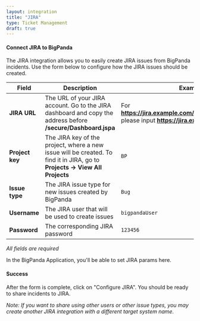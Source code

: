 ```yaml
---
layout: integration
title: "JIRA"
type: Ticket Management
draft: true
---
```


#### Connect JIRA to BigPanda

The JIRA integration allows you to easily create JIRA issues from BigPanda incidents.
Use the form below to configure how the JIRA issues should be created.


|Field|Description|Example|
|-----|-----------|-------|
|**JIRA URL**|The URL of your JIRA account. Go to the JIRA dashboard and copy the address before **/secure/Dashboard.jspa**|For **https://jira.example.com/secure/Dashboard.jspa**  please input **https://jira.example.com**|
|**Project key**|The JIRA key of the project, where a new issue will be created. To find it in JIRA, go to **Projects -> View All Projects**|`BP`|
|**Issue type**|The JIRA issue type for new issues created by BigPanda|`Bug`|
|**Username**|The JIRA user that will be used to create issues|`bigpandaUser`|
|**Password**|The corresponding JIRA password|`123456`|

<!-- app-only-start -->

<!-- include 'integrations/jira/jira' -->
*All fields are required*

<!-- app-only-end -->

<!-- docs-only-start -->

In the BigPanda Application, you'll be able to set JIRA params here.

<!-- docs-only-end -->

<!-- section-separator -->
#### Success
After the form is complete, click on "Configure JIRA".
You should be ready to share incidents to JIRA.

*Note: If you want to share using other users or other issue types, you may create another JIRA integration with a different target system name.*
